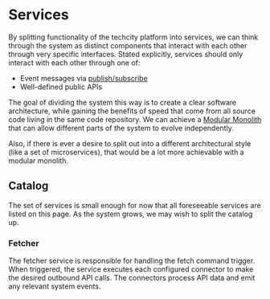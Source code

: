 # Services

By splitting functionality of the techcity platform into services,
we can think through the system as distinct components
that interact with each other through very specific interfaces.
Stated explicitly,
services should only interact with each other through one of:

* Event messages via [publish/subscribe](pubsub.md)
* Well-defined public APIs

The goal of dividing the system this way is to create a clear software architecture,
while gaining the benefits of speed that come
from all source code living in the same code repository.
We can achieve a [Modular Monolith](https://shopify.engineering/deconstructing-monolith-designing-software-maximizes-developer-productivity)
that can allow different parts of the system to evolve independently.

Also,
if there is ever a desire to split out into a different architectural style
(like a set of microservices),
that would be a lot more achievable with a modular monolith.

## Catalog

The set of services is small enough for now that all foreseeable services are listed
on this page.
As the system grows,
we may wish to split the catalog up.

### Fetcher

The fetcher service is responsible for handling the fetch command trigger.
When triggered,
the service executes each configured connector
to make the desired outbound API calls.
The connectors process API data and emit any relevant system events.
